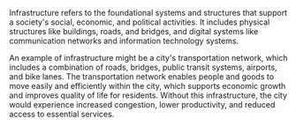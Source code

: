 

Infrastructure refers to the foundational systems and structures that support a society's social, economic, and political activities. It includes physical structures like buildings, roads, and bridges, and digital systems like communication networks and information technology systems.

An example of infrastructure might be a city's transportation network, which includes a combination of roads, bridges, public transit systems, airports, and bike lanes. The transportation network enables people and goods to move easily and efficiently within the city, which supports economic growth and improves quality of life for residents. Without this infrastructure, the city would experience increased congestion, lower productivity, and reduced access to essential services.